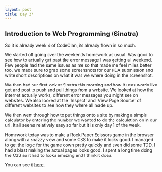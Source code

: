```yaml
---
layout: post
title: Day 37
---
```



## Introduction to Web Programming (Sinatra)   

So it is already week 4 of CodeClan, its already flown in so much.

We started off going over the weekends homework as usual. Was good to see how to actually get past the error message I was getting all weekend. Few people had the same issues as me so that made me feel miles better too. We made sure to grab some screenshots for our PDA submission and write short descriptions on what it was we where doing in the screenshot.

We then had our first look at Sinatra this morning and how it uses words like get and post to push and pull things from a website.  We looked at how the internet actually works, different error messages you might see on websites. We also looked at the 'Inspect' and 'View Page Source' of different websites to see how they where all made up.

We then went through how to put things onto a site by making a simple calculator by entering the number we wanted to do the calculation on in our url. It all seems relatively easy so far but it is only day 1 of the week.

Homework today was to make a Rock Paper Scissors game in the browser along with a snazzy view and some CSS to make it looks good. I managed to get the logic for the game down pretty quickly and even did some TDD. I had a blast making the actual pages looks good. I spent a long time doing the CSS as it had to looks amazing and I think it does.

You can see it [here](https://github.com/angelinalblyth/Rock-Paper-Scissors).
